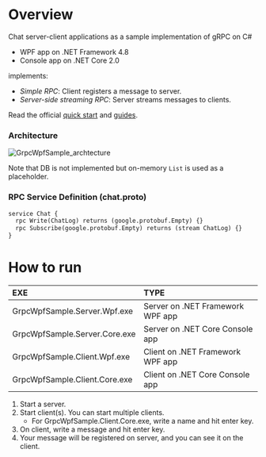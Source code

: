 # Overview

Chat server-client applications as a sample implementation of gRPC on C#
- WPF app on .NET Framework 4.8
- Console app on .NET Core 2.0

implements:
- *Simple RPC*: Client registers a message to server.
- *Server-side streaming RPC*: Server streams messages to clients.

Read the official [quick start](https://grpc.io/docs/quickstart/csharp.html) and [guides](https://grpc.io/docs/guides/).

### Architecture

![GrpcWpfSample_archtecture](https://github.com/cactuaroid/GrpcWpfSample/blob/master/GrpcWpfSample_archtecture.png)

Note that  DB is not implemented but on-memory `List` is used as a placeholder.

### RPC Service Definition (chat.proto)

```proto
service Chat {
  rpc Write(ChatLog) returns (google.protobuf.Empty) {}
  rpc Subscribe(google.protobuf.Empty) returns (stream ChatLog) {}
}
```

# How to run

|EXE|TYPE|
|:--|:--|
|GrpcWpfSample.Server.Wpf.exe|Server on .NET Framework WPF app|
|GrpcWpfSample.Server.Core.exe|Server on .NET Core Console app|
|GrpcWpfSample.Client.Wpf.exe|Client on .NET Framework WPF app|
|GrpcWpfSample.Client.Core.exe|Client on .NET Core Console app|

1. Start a server.
1. Start client(s). You can start multiple clients.
   - For GrpcWpfSample.Client.Core.exe, write a name and hit enter key.
1. On client, write a message and hit enter key.
1. Your message will be registered on server, and you can see it on the client.
